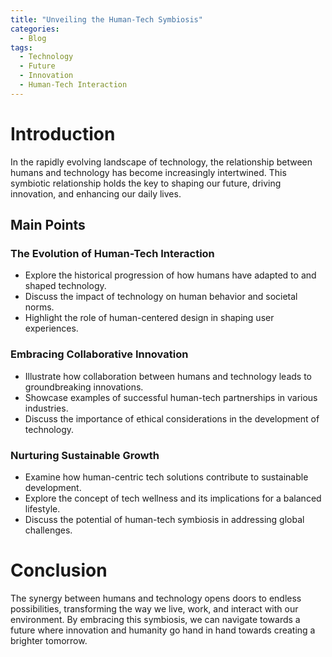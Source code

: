 ```yaml
---
title: "Unveiling the Human-Tech Symbiosis"
categories:
  - Blog
tags:
  - Technology
  - Future
  - Innovation
  - Human-Tech Interaction
---
```


# Introduction
In the rapidly evolving landscape of technology, the relationship between humans and technology has become increasingly intertwined. This symbiotic relationship holds the key to shaping our future, driving innovation, and enhancing our daily lives.

## Main Points
### The Evolution of Human-Tech Interaction
- Explore the historical progression of how humans have adapted to and shaped technology.
- Discuss the impact of technology on human behavior and societal norms.
- Highlight the role of human-centered design in shaping user experiences.

### Embracing Collaborative Innovation
- Illustrate how collaboration between humans and technology leads to groundbreaking innovations.
- Showcase examples of successful human-tech partnerships in various industries.
- Discuss the importance of ethical considerations in the development of technology.

### Nurturing Sustainable Growth
- Examine how human-centric tech solutions contribute to sustainable development.
- Explore the concept of tech wellness and its implications for a balanced lifestyle.
- Discuss the potential of human-tech symbiosis in addressing global challenges.

# Conclusion
The synergy between humans and technology opens doors to endless possibilities, transforming the way we live, work, and interact with our environment. By embracing this symbiosis, we can navigate towards a future where innovation and humanity go hand in hand towards creating a brighter tomorrow.